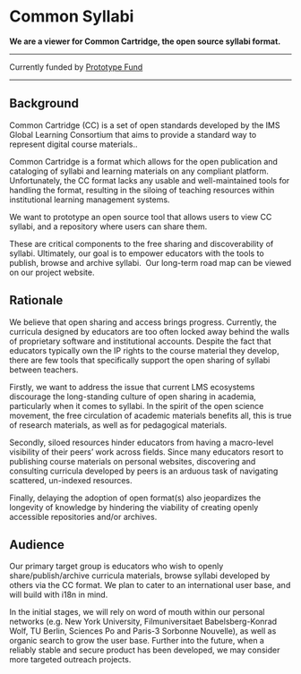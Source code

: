 # Common Syllabi

**We are a viewer for Common Cartridge, the open source syllabi format.**

---

Currently funded by [Prototype Fund](https://prototypefund.de/project/common-syllabi/)

---

## Background

Common Cartridge (CC) is a set of open standards developed by the IMS Global Learning Consortium that aims to provide a standard way to represent digital course materials..

Common Cartridge is a format which allows for the open publication and cataloging of syllabi and learning materials on any compliant platform. Unfortunately, the CC format lacks any usable and well-maintained tools for handling the format, resulting in the siloing of teaching resources within institutional learning management systems.

We want to prototype an open source tool that allows users to view CC syllabi, and a repository where users can share them.

These are critical components to the free sharing and discoverability of syllabi. Ultimately, our goal is to empower educators with the tools to publish, browse and archive syllabi.  Our long-term road map can be viewed on our project website.

## Rationale

We believe that open sharing and access brings progress. Currently, the curricula designed by educators are too often locked away behind the walls of proprietary software and institutional accounts. Despite the fact that educators typically own the IP rights to the course material they develop, there are few tools that specifically support the open sharing of syllabi between teachers.

Firstly, we want to address the issue that current LMS ecosystems discourage the long-standing culture of open sharing in academia, particularly when it comes to syllabi. In the spirit of the open science movement, the free circulation of academic materials benefits all, this is true of research materials, as well as for pedagogical materials.

Secondly, siloed resources hinder educators from having a macro-level visibility of their peers’ work across fields. Since many educators resort to publishing course materials on personal websites, discovering and consulting curricula developed by peers is an arduous task of navigating scattered, un-indexed resources.

Finally, delaying the adoption of open format(s) also jeopardizes the longevity of knowledge by hindering the viability of creating openly accessible repositories and/or archives.

## Audience

Our primary target group is educators who wish to openly share/publish/archive curricula materials, browse syllabi developed by others via the CC format. We plan to cater to an international user base, and will build with i18n in mind.

In the initial stages, we will rely on word of mouth within our personal networks (e.g. New York University, Filmuniversitaet Babelsberg-Konrad Wolf, TU Berlin, Sciences Po and Paris-3 Sorbonne Nouvelle), as well as organic search to grow the user base. Further into the future, when a reliably stable and secure product has been developed, we may consider more targeted outreach projects.
